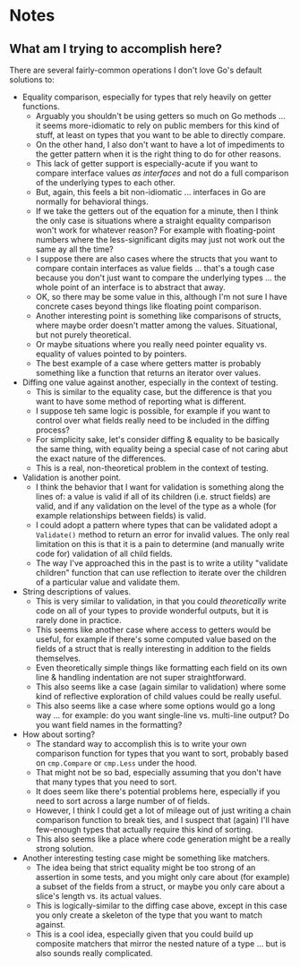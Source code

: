 # Notes

## What am I trying to accomplish here?

There are several fairly-common operations I don't love Go's default solutions to:

- Equality comparison, especially for types that rely heavily on getter functions.
  - Arguably you shouldn't be using getters so much on Go methods ... it seems more-idiomatic to rely
    on public members for this kind of stuff, at least on types that you want to be able to directly
    compare.
  - On the other hand, I also don't want to have a lot of impediments to the getter pattern when it is
    the right thing to do for other reasons.
  - This lack of getter support is especially-acute if you want to compare interface values *as interfaces*
    and not do a full comparison of the underlying types to each other.
  - But, again, this feels a bit non-idiomatic ... interfaces in Go are normally for behavioral things.
  - If we take the getters out of the equation for a minute, then I think the only case is situations where 
    a straight equality comparison won't work for whatever reason?  For example with floating-point numbers
    where the less-significant digits may just not work out the same ay all the time?
  - I suppose there are also cases where the structs that you want to compare contain interfaces as value
    fields ... that's a tough case because you don't just want to compare the underlying types ... the whole
    point of an interface is to abstract that away.
  - OK, so there may be some value in this, although I'm not sure I have concrete cases beyond things like
    floating point comparison.
  - Another interesting point is something like comparisons of structs, where maybe order doesn't matter among
    the values.  Situational, but not purely theoretical.
  - Or maybe situations where you really need pointer equality vs. equality of values pointed to by pointers.
  - The best example of a case where getters matter is probably something like a function that returns an
    iterator over values.
- Diffing one value against another, especially in the context of testing.
  - This is similar to the equality case, but the difference is that you want to have some method of reporting
    what is different.
  - I suppose teh same logic is possible, for example if you want to control over what fields really need to
    be included in the diffing process?
  - For simplicity sake, let's consider diffing & equality to be basically the same thing, with equality being
    a special case of not caring abut the exact nature of the differences.
  - This is a real, non-theoretical problem in the context of testing.
- Validation is another point.
  - I think the behavior that I want for validation is something along the lines of: a value is valid if all of
    its children (i.e. struct fields) are valid, and if any validation on the level of the type as a whole (for
    example relationships between fields) is valid.
  - I could adopt a pattern where types that can be validated adopt a `Validate()` method to return an error for
    invalid values.  The only real limitation on this is that it is a pain to determine (and manually write code
    for) validation of all child fields.
  - The way I've approached this in the past is to write a utility "validate children" function that can use
    reflection to iterate over the children of a particular value and validate them.
- String descriptions of values.
  - This is very similar to validation, in that you could _theoretically_ write code on all of your types to
    provide wonderful outputs, but it is rarely done in practice.
  - This seems like another case where access to getters would be useful, for example if there's some computed
    value based on the fields of a struct that is really interesting in addition to the fields themselves.
  - Even theoretically simple things like formatting each field on its own line & handling indentation are not
    super straightforward.
  - This also seems like a case (again similar to validation) where some kind of reflective exploration of child
    values could be really useful.
  - This also seems like a case where some options would go a long way ... for example: do you want single-line
    vs. multi-line output?  Do you want field names in the formatting?
- How about sorting?
  - The standard way to accomplish this is to write your own comparison function for types that you want to sort,
    probably based on `cmp.Compare` or `cmp.Less` under the hood.
  - That might not be so bad, especially assuming that you don't have that many types that you need to sort.
  - It does seem like there's potential problems here, especially if you need to sort across a large number of
    of fields.
  - However, I think I could get a lot of mileage out of just writing a chain comparison function to break ties,
    and I suspect that (again) I'll have few-enough types that actually require this kind of sorting.
  - This also seems like a place where code generation might be a really strong solution.
- Another interesting testing case might be something like matchers.
  - The idea being that strict equality might
    be too strong of an assertion in some tests, and you might only care about (for example) a subset of the fields
    from a struct, or maybe you only care about a slice's length vs. its actual values.
  - This is logically-similar to the diffing case above, except in this case you only create a skeleton of the type
    that you want to match against.
  - This is a cool idea, especially given that you could build up composite matchers that mirror the nested nature
    of a type ... but is also sounds really complicated.